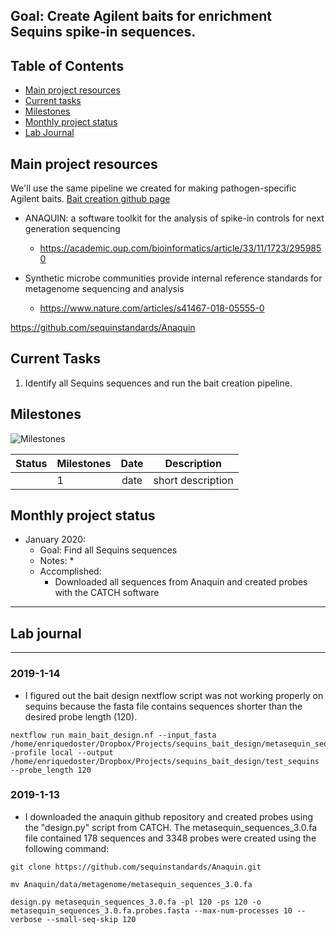 Goal: Create Agilent baits for enrichment Sequins spike-in sequences.
------------



Table of Contents
-----
* [Main project resources](#main-project-resources)
* [Current tasks](#current-tasks)
* [Milestones](#milestones)
* [Monthly project status](#monthly-project-status)
* [Lab Journal](#lab-journal)

## Main project resources

We'll use the same pipeline we created for making pathogen-specific Agilent baits.
[Bait creation github page](https://github.com/EnriqueDoster/bait_creation_pipeline)

* ANAQUIN: a software toolkit for the analysis of spike-in controls for next generation sequencing 
  * https://academic.oup.com/bioinformatics/article/33/11/1723/2959850

* Synthetic microbe communities provide internal reference standards for metagenome sequencing and analysis
  * https://www.nature.com/articles/s41467-018-05555-0

https://github.com/sequinstandards/Anaquin


## Current Tasks

  1. Identify all Sequins sequences and run the bait creation pipeline.
  
## Milestones

![Milestones]( "timeline")

| Status | Milestones| Date  | Description  |
| -------| ------------- |:------------:| ------------|
| | 1      | date  | short description |

    
## Monthly project status

- January 2020:
  * Goal: Find all Sequins sequences
  * Notes:
    * 
  * Accomplished: 
    * Downloaded all sequences from Anaquin and created probes with the CATCH software


***
## Lab journal
---------------------------------------------------------------------------------------------------------------


### 2019-1-14

* I figured out the bait design nextflow script was not working properly on sequins because the fasta file contains sequences shorter than the desired probe length (120).

```
nextflow run main_bait_design.nf --input_fasta /home/enriquedoster/Dropbox/Projects/sequins_bait_design/metasequin_sequences_3.0.fa -profile local --output /home/enriquedoster/Dropbox/Projects/sequins_bait_design/test_sequins --probe_length 120
```


### 2019-1-13
* I downloaded the anaquin github repository and created probes using the "design.py" script from CATCH. The metasequin_sequences_3.0.fa file contained 178 sequences and 3348 probes were created using the following command:

```
git clone https://github.com/sequinstandards/Anaquin.git

mv Anaquin/data/metagenome/metasequin_sequences_3.0.fa

design.py metasequin_sequences_3.0.fa -pl 120 -ps 120 -o metasequin_sequences_3.0.fa.probes.fasta --max-num-processes 10 --verbose --small-seq-skip 120
```


